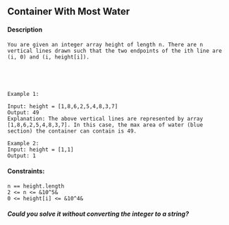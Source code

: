 ##  Container With Most Water

#### Description
```
You are given an integer array height of length n. There are n vertical lines drawn such that the two endpoints of the ith line are (i, 0) and (i, height[i]).



 
```
```
Example 1:

Input: height = [1,8,6,2,5,4,8,3,7]
Output: 49
Explanation: The above vertical lines are represented by array [1,8,6,2,5,4,8,3,7]. In this case, the max area of water (blue section) the container can contain is 49.
```
```
Example 2:
Input: height = [1,1]
Output: 1
``` 
#### Constraints:
```
n == height.length
2 <= n <= &10^5&
0 <= height[i] <= &10^4&
```
##### Could you solve it without converting the integer to a string?